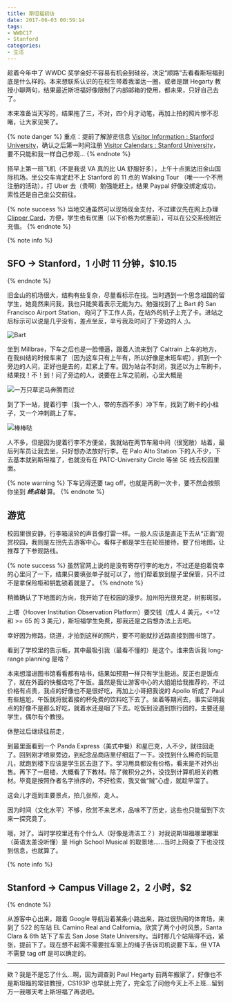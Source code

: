 ```yaml
---
title: 斯坦福初访
date: 2017-06-03 00:59:14
tags:
- WWDC17
- Stanford
categories:
- 生活
---
```


趁着今年中了 WWDC 奖学金好不容易有机会到硅谷，决定“顺路”去看看斯坦福到底是什么样的。本来想联系认识的在校生带着我溜达一圈，或者是跟 Hegarty 教授小聊两句，结果最近斯坦福好像限制了内部邮箱的使用，都未果，只好自己去了。

本来准备当天写的，结果拖了三，不对，四个月才动笔，再加上拍的照片惨不忍睹，让大家见笑了。

<!-- more -->

{% note danger %}
重点：提前了解游览信息 [Visitor Information : Stanford University](https://visit.stanford.edu/)，确认之后第一时间注册 [Visitor Calendars : Stanford University](https://visit.stanford.edu/calendar/)，要不只能和我一样自己参观...
{% endnote %}

搭早上第一班飞机（不是我说 VA 真的比 UA 舒服好多），上午十点抵达旧金山国际机场。坐公交车肯定赶不上 Stanford 的 11 点的 Walking Tour （唯一一个不用注册的活动），打 Uber 去（贵啊）勉强能赶上，结果 Paypal 好像没绑定成功，索性还是自己坐公交前往。

{% note success %}
当地交通虽然可以现场现金支付，不过建议先在网上办理 [Clipper Card](https://www.clippercard.com)，方便，学生也有优惠（以下价格为优惠前），可以在公交系统附近充值。
{% endnote %}

{% note info %}
## SFO -> Stanford，1 小时 11 分钟，$10.15
{% endnote %}

旧金山的机场很大，结构有些复杂，尽量看标示在找。当时遇到一个思念祖国的留学生，她竟然来问我，我也只能笑着表示无能为力。勉强找到了上 Bart 的 San Francisco Airport Station，询问了下工作人员，在站外的机子上充了卡。进站之后标示可以说是几乎没有，差点坐反，辛亏我及时问了下旁边的人 ;)。

![Bart]()

坐到 Millbrae，下车之后也是一脸懵逼，跟着人流来到了 Caltrain 上车的地方，在我纠结的时候车来了（因为这车只有上午有，所以好像是末班车呢），抓到一个旁边的人问，正好也是去的，赶紧上了车。因为站台不封闭，我还以为上车刷卡，结果找！不！到！问了旁边的人，说要在上车之前刷，心里大概是

![一万只草泥马奔腾而过]()

到了下一站，提着行李（我一个人，带的东西不多）冲下车，找到了刷卡的小柱子，又一个冲刺跳上了车。

![棒棒哒]()

人不多，但是因为提着行李不方便坐，我就站在两节车厢中间（很宽敞）站着，最后列车员让我去坐，只好想办法放好行李。在 Palo Alto Station 下的人不少，下去基本就到斯坦福了，也就没有在 PATC-University Circle 等坐 SE 线去校园里面。

{% note warning %}
下车记得还要 tag off，也就是再刷一次卡，要不然会按照你坐到 ***终点站*** 算。
{% endnote %}

## 游览

校园里很安静，行李箱滚轮的声音像打雷一样。一般人应该是直走下去从“正面”观赏校园，我则是左拐先去游客中心。看样子都是学生在轮班接待，要了份地图，让推荐了下参观路线。

{% note success %}
虽然官网上说的是没有寄存行李的地方，不过还是抱着侥幸的心里问了一下，结果只要填张单子就可以了，他们帮着放到屋子里保管，只不过不是拿保险柜和钥匙锁着就是了。
{% endnote %}

稍微确认了下地图的方向，我开始了在校园的漫步。加州阳光很充足，树影斑驳。

上塔（Hoover Institution Observation Platform）要交钱（成人 4 美元，<=12 和 >= 65 的 3 美元），斯坦福学生免费，那我还是之后想办法上去吧。

幸好因为修路，绕道，才拍到这样的照片，要不可能就抄近路直接到图书馆了。

看到了学校里的告示板，其中最吸引我（最看不懂的）是这个。谁来告诉我 long-range planning 是啥？

本来想溜进图书馆看看都有啥书，结果如预期一样只有学生能进。反正也是饭点了，就在外面的快餐店吃了午饭。虽然是我让游客中心的大姐姐给我推荐的，不过价格有点贵，我点的好像也不是很好吃，再加上小哥把我说的 Apollo 听成了 Paul 有些尴尬，午饭就将就着接的杯免费的饮料吃下去了。坐着等期间去，事实证明我点的好像不是那么好吃，就着水还是咽了下去。吃饭到没遇到旅行团的，主要还是学生，偶尔有个教授。

休整过后继续往前走，

到最里面看到一个 Panda Express（美式中餐）和星巴克，人不少，就往回走了。回到刚才喷泉旁边，到纪念品商店里仔细逛了一下。没找到什么稀奇的玩意儿，就跑到楼下应该是学生区去逛了下。学习用具都没有价格，看来是不对外出售。再下了一层楼，大概看了下教材。除了微积分之外，没找到计算机相关的教材。毕竟是按照作者名字排序的，不好检索，我又做“贼”心虚，就趁早溜了。

这会儿才逛到主要景点，拍几张照，走人。

因为时间（文化水平）不够，欣赏不来艺术，品味不了历史，这些也只能留到下次来一探究竟了。

哦，对了。当时学校里还有个什么人（好像是清洁工？）对我说斯坦福哪里哪里（英语太差没听懂）是 High School Musical 的取景地……当时上网查了下也没找到信息，也就算了。

{% note info %}
## Stanford -> Campus Village 2，2 小时，$2
{% endnote %}

从游客中心出来，跟着 Google 导航沿着某条小路出来，路过很热闹的体育场，来到了 522 的车站 EL Camino Real and California。欣赏了两个小时风景，Santa Clara & 6th 站下了车去 San Jose State University。当时那几个站隔得不远，紧张，提前下了。现在想不起需不需要拉车窗上的绳子告诉司机说要下车，但 VTA 不需要 tag off 是可以确定的。

----

欸？我是不是忘了什么...啊，因为调查到 Paul Hegarty 前两年搬家了，好像也不是斯坦福的常驻教授，CS193P 也早就上完了，完全忘了问他今天上不上班...留到万一我哪天考上斯坦福了再说吧。
